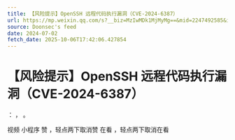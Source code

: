 ```yaml
---
title: 【风险提示】OpenSSH 远程代码执行漏洞（CVE-2024-6387）
url: https://mp.weixin.qq.com/s?__biz=MzIwMDk1MjMyMg==&mid=2247492585&idx=1&sn=c7f5d7a0c85be99a99d23a0c69574f8d
source: Doonsec's feed
date: 2024-07-02
fetch_date: 2025-10-06T17:42:06.427854
---
```


# 【风险提示】OpenSSH 远程代码执行漏洞（CVE-2024-6387）

：
，
。

视频
小程序
赞
，轻点两下取消赞
在看
，轻点两下取消在看